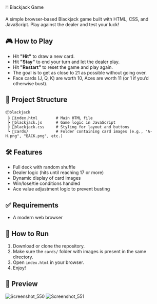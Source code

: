  🃏 Blackjack Game

A simple browser-based Blackjack game built with HTML, CSS, and JavaScript. Play against the dealer and test your luck!

## 🎮 How to Play

- Hit **"Hit"** to draw a new card.
- Hit **"Stay"** to end your turn and let the dealer play.
- Hit **"Restart"** to reset the game and play again.
- The goal is to get as close to 21 as possible without going over.
- Face cards (J, Q, K) are worth 10, Aces are worth 11 (or 1 if you’d otherwise bust).

## 📁 Project Structure

```
📦blackjack
 ┣ 📄index.html        # Main HTML file
 ┣ 📄blackjack.js      # Game logic in JavaScript
 ┣ 📄blackjack.css     # Styling for layout and buttons
 ┗ 📁cards/            # Folder containing card images (e.g., "A-H.png", "BACK.png", etc.)
```

## 🛠 Features

- Full deck with random shuffle
- Dealer logic (hits until reaching 17 or more)
- Dynamic display of card images
- Win/lose/tie conditions handled
- Ace value adjustment logic to prevent busting

## ✅ Requirements

- A modern web browser

## 🚀 How to Run

1. Download or clone the repository.
2. Make sure the `cards/` folder with images is present in the same directory.
3. Open `index.html` in your browser.
4. Enjoy!

## 📸 Preview
![Screenshot_550](https://github.com/user-attachments/assets/0592dcfe-2082-418d-b132-79f251b70848)
![Screenshot_551](https://github.com/user-attachments/assets/748f025d-60ee-466e-bc01-f44ca4339f69)


